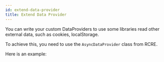 ```yaml
---
id: extend-data-provider
title: Extend Data Provider
---
```


You can write your custom DataProviders to use some libraries read other external data, such as cookies, localStorage.

To achieve this, you need to use the `AsyncDataProvider` class from RCRE. 

Here is an example:

```javascript

```